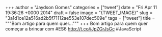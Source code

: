 
+++
author = "Jaydson Gomes"
categories = ["tweet"]
date = "Fri Apr 11 19:36:26 +0000 2014"
draft = false
image = "{TWEET_IMAGE}"
slug = "3a1d1ce12a516ad2b5f71112ae553e107dec509e"
tags = ["tweet"]
title = """Bom artigo para quem quer..."""
+++
Bom artigo para quem quer começar a brincar com #ES6 http://t.co/iJpZGrJsGc #JavaScript

